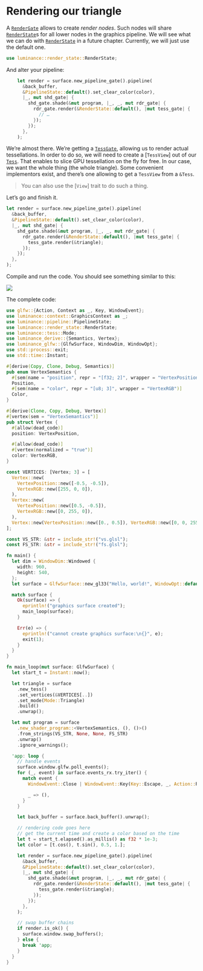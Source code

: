 # Rendering our triangle

A [`RenderGate`] allows to create _render nodes_. Such nodes will share [`RenderState`]s for all
lower nodes in the graphics pipeline. We will see what we can do with [`RenderState`] in a future
chapter. Currently, we will just use the default one.

```rust
use luminance::render_state::RenderState;
```

And alter your pipeline:

```rust
    let render = surface.new_pipeline_gate().pipeline(
      &back_buffer,
      &PipelineState::default().set_clear_color(color),
      |_, mut shd_gate| {
        shd_gate.shade(&mut program, |_, _, mut rdr_gate| {
          rdr_gate.render(&RenderState::default(), |mut tess_gate| {
            // …
          });
        });
      },
    );
```

We’re almost there. We’re getting a [`TessGate`], allowing us to render actual tessellations. In
order to do so, we will need to create a [`TessView`] out of our [`Tess`]. That enables to slice
GPU tessellation on the fly for free. In our case, we want the whole thing (the whole triangle).
Some convenient implementors exist, and there’s one allowing to get a `TessView` from a `&Tess`.

> You can also use the [`View`] trait to do such a thing.

Let’s go and finish it.

```rust
let render = surface.new_pipeline_gate().pipeline(
  &back_buffer,
  &PipelineState::default().set_clear_color(color),
  |_, mut shd_gate| {
    shd_gate.shade(&mut program, |_, _, mut rdr_gate| {
      rdr_gate.render(&RenderState::default(), |mut tess_gate| {
        tess_gate.render(&triangle);
      });
    });
  },
);
```

Compile and run the code. You should see something similar to this:

![](imgs/your_first_triangle.png)

The complete code:

```rust
use glfw::{Action, Context as _, Key, WindowEvent};
use luminance::context::GraphicsContext as _;
use luminance::pipeline::PipelineState;
use luminance::render_state::RenderState;
use luminance::tess::Mode;
use luminance_derive::{Semantics, Vertex};
use luminance_glfw::{GlfwSurface, WindowDim, WindowOpt};
use std::process::exit;
use std::time::Instant;

#[derive(Copy, Clone, Debug, Semantics)]
pub enum VertexSemantics {
  #[sem(name = "position", repr = "[f32; 2]", wrapper = "VertexPosition")]
  Position,
  #[sem(name = "color", repr = "[u8; 3]", wrapper = "VertexRGB")]
  Color,
}

#[derive(Clone, Copy, Debug, Vertex)]
#[vertex(sem = "VertexSemantics")]
pub struct Vertex {
  #[allow(dead_code)]
  position: VertexPosition,

  #[allow(dead_code)]
  #[vertex(normalized = "true")]
  color: VertexRGB,
}

const VERTICES: [Vertex; 3] = [
  Vertex::new(
    VertexPosition::new([-0.5, -0.5]),
    VertexRGB::new([255, 0, 0]),
  ),
  Vertex::new(
    VertexPosition::new([0.5, -0.5]),
    VertexRGB::new([0, 255, 0]),
  ),
  Vertex::new(VertexPosition::new([0., 0.5]), VertexRGB::new([0, 0, 255])),
];

const VS_STR: &str = include_str!("vs.glsl");
const FS_STR: &str = include_str!("fs.glsl");

fn main() {
  let dim = WindowDim::Windowed {
    width: 960,
    height: 540,
  };
  let surface = GlfwSurface::new_gl33("Hello, world!", WindowOpt::default().set_dim(dim));

  match surface {
    Ok(surface) => {
      eprintln!("graphics surface created");
      main_loop(surface);
    }

    Err(e) => {
      eprintln!("cannot create graphics surface:\n{}", e);
      exit(1);
    }
  }
}

fn main_loop(mut surface: GlfwSurface) {
  let start_t = Instant::now();

  let triangle = surface
    .new_tess()
    .set_vertices(&VERTICES[..])
    .set_mode(Mode::Triangle)
    .build()
    .unwrap();

  let mut program = surface
    .new_shader_program::<VertexSemantics, (), ()>()
    .from_strings(VS_STR, None, None, FS_STR)
    .unwrap()
    .ignore_warnings();

  'app: loop {
    // handle events
    surface.window.glfw.poll_events();
    for (_, event) in surface.events_rx.try_iter() {
      match event {
        WindowEvent::Close | WindowEvent::Key(Key::Escape, _, Action::Release, _) => break 'app,

        _ => (),
      }
    }

    let back_buffer = surface.back_buffer().unwrap();

    // rendering code goes here
    // get the current time and create a color based on the time
    let t = start_t.elapsed().as_millis() as f32 * 1e-3;
    let color = [t.cos(), t.sin(), 0.5, 1.];

    let render = surface.new_pipeline_gate().pipeline(
      &back_buffer,
      &PipelineState::default().set_clear_color(color),
      |_, mut shd_gate| {
        shd_gate.shade(&mut program, |_, _, mut rdr_gate| {
          rdr_gate.render(&RenderState::default(), |mut tess_gate| {
            tess_gate.render(&triangle);
          });
        });
      },
    );

    // swap buffer chains
    if render.is_ok() {
      surface.window.swap_buffers();
    } else {
      break 'app;
    }
  }
}
```

[`Tess`]: https://docs.rs/luminance/latest/luminance/tess/struct.Tess.html
[`RenderGate`]: https://docs.rs/luminance/latest/luminance/pipeline/struct.RenderGate.html
[`RenderState`]: https://docs.rs/luminance/latest/luminance/render_state/struct.RenderState.html
[`TessGate`]: https://docs.rs/luminance/latest/luminance/pipeline/struct.TessGate.html
